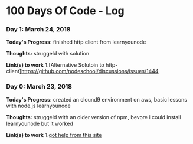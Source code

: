 # 100 Days Of Code - Log

### Day 1: March 24, 2018

**Today's Progress**: finished http client from learnyounode

**Thoughts:** struggeld with solution



**Link(s) to work**
1.[Alternative Solutoin to http-client]https://github.com/nodeschool/discussions/issues/1444


### Day 0: March 23, 2018

**Today's Progress**: created an clound9 environment on aws, basic lessons with node.js learnyounode

**Thoughts:** struggeld with an older version of npm, bevore i could install learnyounode but it worked 



**Link(s) to work**
1.[got help from this site](https://askubuntu.com/questions/786272/why-does-installing-node-6-x-on-ubuntu-16-04-actually-install-node-4-2-6) 



